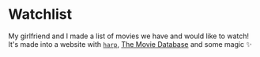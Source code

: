 # Watchlist
My girlfriend and I made a list of movies we have and would like to watch! It's made into a website with [`harp`](https://github.com/sintaxi/harp), [The Movie Database](https://themoviedb.org) and some magic ✨
